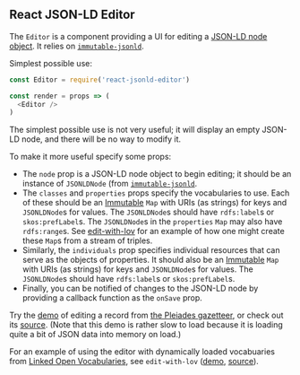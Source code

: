 ## React JSON-LD Editor

The `Editor` is a component providing a UI for editing a [JSON-LD node object](http://www.w3.org/TR/2014/REC-json-ld-20140116/#node-objects). It relies on [`immutable-jsonld`](https://www.npmjs.com/package/immutable-jsonld).

Simplest possible use:

```javascript
const Editor = require('react-jsonld-editor')

const render = props => (
  <Editor />
)
```

The simplest possible use is not very useful; it will display an empty JSON-LD node, and there will be no way to modify it.

To make it more useful specify some props:

* The `node` prop is a JSON-LD node object to begin editing; it should be an instance of `JSONLDNode` (from [`immutable-jsonld`](https://www.npmjs.com/package/immutable-jsonld).
* The `classes` and `properties` props specify the vocabularies to use. Each of these should be an [Immutable](https://facebook.github.io/immutable-js/) `Map` with URIs (as strings) for keys and `JSONLDNode`s for values. The `JSONLDNode`s should have `rdfs:label`s or `skos:prefLabel`s. The `JSONLDNode`s in the `properties` `Map` may also have `rdfs:range`s. See [edit-with-lov](https://github.com/editorsnotes/edit-with-lov/blob/master/src/lovutils.js) for an example of how one might create these `Map`s from a stream of triples.
* Similarly, the `individuals` prop specifies individual resources that can serve as the objects of properties. It should also be an [Immutable](https://facebook.github.io/immutable-js/) `Map` with URIs (as strings) for keys and `JSONLDNode`s for values. The `JSONLDNode`s should have `rdfs:label`s or `skos:prefLabel`s.
* Finally, you can be notified of changes to the JSON-LD node by providing a callback function as the `onSave` prop.

Try the [demo](http://editorsnotes.github.io/react-jsonld-editor/demo/standalone/) of editing a record from [the Pleiades gazetteer](https://pleiades.stoa.org), or check out its [source](https://github.com/editorsnotes/react-jsonld-editor/blob/master/demo/src/index.js). (Note that this demo is rather slow to load because it is loading quite a bit of JSON data into memory on load.)

For an example of using the editor with dynamically loaded vocabuaries from [Linked Open Vocabularies](http://lov.okfn.org/dataset/lov/), see `edit-with-lov` ([demo](https://editorsnotes.github.io/edit-with-lov/), [source](https://github.com/editorsnotes/edit-with-lov)).
